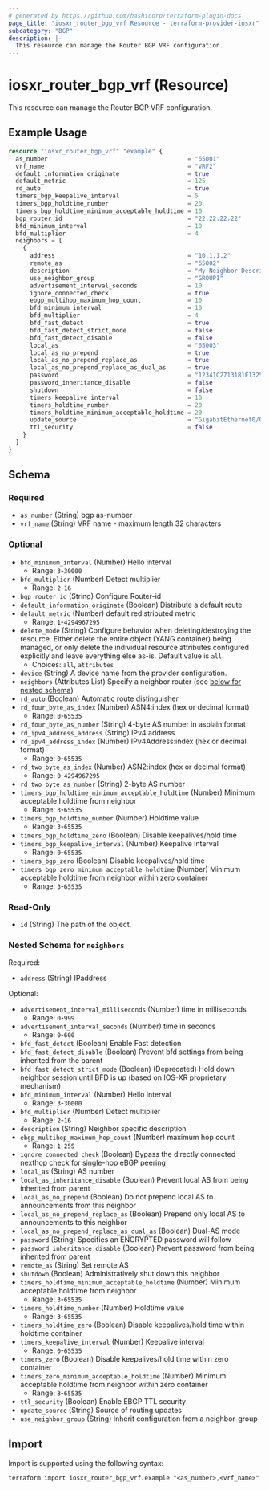 ```yaml
---
# generated by https://github.com/hashicorp/terraform-plugin-docs
page_title: "iosxr_router_bgp_vrf Resource - terraform-provider-iosxr"
subcategory: "BGP"
description: |-
  This resource can manage the Router BGP VRF configuration.
---
```


# iosxr_router_bgp_vrf (Resource)

This resource can manage the Router BGP VRF configuration.

## Example Usage

```terraform
resource "iosxr_router_bgp_vrf" "example" {
  as_number                                       = "65001"
  vrf_name                                        = "VRF2"
  default_information_originate                   = true
  default_metric                                  = 125
  rd_auto                                         = true
  timers_bgp_keepalive_interval                   = 5
  timers_bgp_holdtime_number                      = 20
  timers_bgp_holdtime_minimum_acceptable_holdtime = 10
  bgp_router_id                                   = "22.22.22.22"
  bfd_minimum_interval                            = 10
  bfd_multiplier                                  = 4
  neighbors = [
    {
      address                                     = "10.1.1.2"
      remote_as                                   = "65002"
      description                                 = "My Neighbor Description"
      use_neighbor_group                          = "GROUP1"
      advertisement_interval_seconds              = 10
      ignore_connected_check                      = true
      ebgp_multihop_maximum_hop_count             = 10
      bfd_minimum_interval                        = 10
      bfd_multiplier                              = 4
      bfd_fast_detect                             = true
      bfd_fast_detect_strict_mode                 = false
      bfd_fast_detect_disable                     = false
      local_as                                    = "65003"
      local_as_no_prepend                         = true
      local_as_no_prepend_replace_as              = true
      local_as_no_prepend_replace_as_dual_as      = true
      password                                    = "12341C2713181F13253920"
      password_inheritance_disable                = false
      shutdown                                    = false
      timers_keepalive_interval                   = 10
      timers_holdtime_number                      = 20
      timers_holdtime_minimum_acceptable_holdtime = 20
      update_source                               = "GigabitEthernet0/0/0/1"
      ttl_security                                = false
    }
  ]
}
```

<!-- schema generated by tfplugindocs -->
## Schema

### Required

- `as_number` (String) bgp as-number
- `vrf_name` (String) VRF name - maximum length 32 characters

### Optional

- `bfd_minimum_interval` (Number) Hello interval
  - Range: `3`-`30000`
- `bfd_multiplier` (Number) Detect multiplier
  - Range: `2`-`16`
- `bgp_router_id` (String) Configure Router-id
- `default_information_originate` (Boolean) Distribute a default route
- `default_metric` (Number) default redistributed metric
  - Range: `1`-`4294967295`
- `delete_mode` (String) Configure behavior when deleting/destroying the resource. Either delete the entire object (YANG container) being managed, or only delete the individual resource attributes configured explicitly and leave everything else as-is. Default value is `all`.
  - Choices: `all`, `attributes`
- `device` (String) A device name from the provider configuration.
- `neighbors` (Attributes List) Specify a neighbor router (see [below for nested schema](#nestedatt--neighbors))
- `rd_auto` (Boolean) Automatic route distinguisher
- `rd_four_byte_as_index` (Number) ASN4:index (hex or decimal format)
  - Range: `0`-`65535`
- `rd_four_byte_as_number` (String) 4-byte AS number in asplain format
- `rd_ipv4_address_address` (String) IPv4 address
- `rd_ipv4_address_index` (Number) IPv4Address:index (hex or decimal format)
  - Range: `0`-`65535`
- `rd_two_byte_as_index` (Number) ASN2:index (hex or decimal format)
  - Range: `0`-`4294967295`
- `rd_two_byte_as_number` (String) 2-byte AS number
- `timers_bgp_holdtime_minimum_acceptable_holdtime` (Number) Minimum acceptable holdtime from neighbor
  - Range: `3`-`65535`
- `timers_bgp_holdtime_number` (Number) Holdtime value
  - Range: `3`-`65535`
- `timers_bgp_holdtime_zero` (Boolean) Disable keepalives/hold time
- `timers_bgp_keepalive_interval` (Number) Keepalive interval
  - Range: `0`-`65535`
- `timers_bgp_zero` (Boolean) Disable keepalives/hold time
- `timers_bgp_zero_minimum_acceptable_holdtime` (Number) Minimum acceptable holdtime from neighbor within zero container
  - Range: `3`-`65535`

### Read-Only

- `id` (String) The path of the object.

<a id="nestedatt--neighbors"></a>
### Nested Schema for `neighbors`

Required:

- `address` (String) IPaddress

Optional:

- `advertisement_interval_milliseconds` (Number) time in milliseconds
  - Range: `0`-`999`
- `advertisement_interval_seconds` (Number) time in seconds
  - Range: `0`-`600`
- `bfd_fast_detect` (Boolean) Enable Fast detection
- `bfd_fast_detect_disable` (Boolean) Prevent bfd settings from being inherited from the parent
- `bfd_fast_detect_strict_mode` (Boolean) (Deprecated) Hold down neighbor session until BFD is up (based on IOS-XR proprietary mechanism)
- `bfd_minimum_interval` (Number) Hello interval
  - Range: `3`-`30000`
- `bfd_multiplier` (Number) Detect multiplier
  - Range: `2`-`16`
- `description` (String) Neighbor specific description
- `ebgp_multihop_maximum_hop_count` (Number) maximum hop count
  - Range: `1`-`255`
- `ignore_connected_check` (Boolean) Bypass the directly connected nexthop check for single-hop eBGP peering
- `local_as` (String) AS number
- `local_as_inheritance_disable` (Boolean) Prevent local AS from being inherited from parent
- `local_as_no_prepend` (Boolean) Do not prepend local AS to announcements from this neighbor
- `local_as_no_prepend_replace_as` (Boolean) Prepend only local AS to announcements to this neighbor
- `local_as_no_prepend_replace_as_dual_as` (Boolean) Dual-AS mode
- `password` (String) Specifies an ENCRYPTED password will follow
- `password_inheritance_disable` (Boolean) Prevent password from being inherited from parent
- `remote_as` (String) Set remote AS
- `shutdown` (Boolean) Administratively shut down this neighbor
- `timers_holdtime_minimum_acceptable_holdtime` (Number) Minimum acceptable holdtime from neighbor
  - Range: `3`-`65535`
- `timers_holdtime_number` (Number) Holdtime value
  - Range: `3`-`65535`
- `timers_holdtime_zero` (Boolean) Disable keepalives/hold time within holdtime container
- `timers_keepalive_interval` (Number) Keepalive interval
  - Range: `0`-`65535`
- `timers_zero` (Boolean) Disable keepalives/hold time within zero container
- `timers_zero_minimum_acceptable_holdtime` (Number) Minimum acceptable holdtime from neighbor within zero container
  - Range: `3`-`65535`
- `ttl_security` (Boolean) Enable EBGP TTL security
- `update_source` (String) Source of routing updates
- `use_neighbor_group` (String) Inherit configuration from a neighbor-group

## Import

Import is supported using the following syntax:

```shell
terraform import iosxr_router_bgp_vrf.example "<as_number>,<vrf_name>"
```
